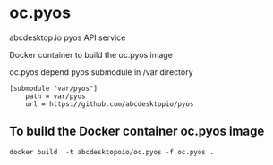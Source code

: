 # oc.pyos
abcdesktop.io pyos API service

Docker container to build the oc.pyos image

oc.pyos depend pyos submodule in /var directory 

```
[submodule "var/pyos"]
	path = var/pyos
	url = https://github.com/abcdesktopio/pyos
```

## To build the Docker container oc.pyos image
```
docker build  -t abcdesktopoio/oc.pyos -f oc.pyos .
```

